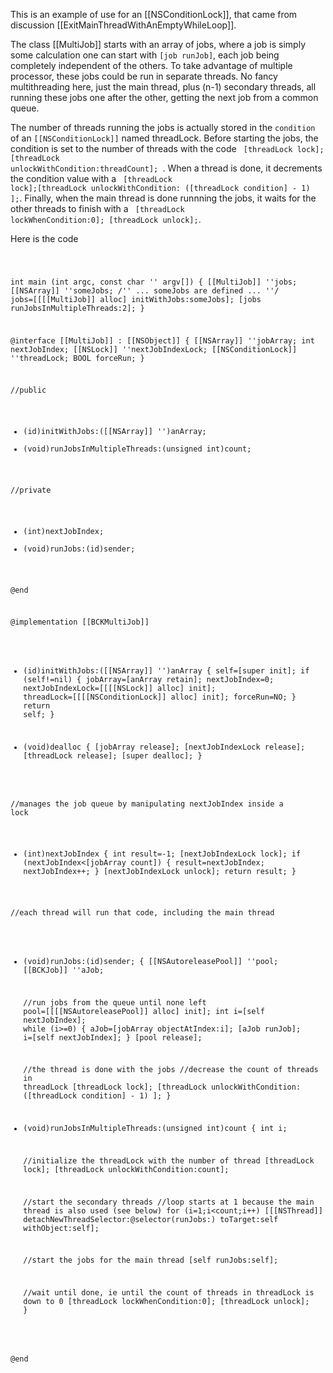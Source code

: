 This is an example of use for an [[NSConditionLock]], that came from discussion [[ExitMainThreadWithAnEmptyWhileLoop]].

The class [[MultiJob]] starts with an array of jobs, where a job is simply some calculation one can start with <code>[job runJob]</code>, each job being completely independent of the others. To take advantage of multiple processor, these jobs could be run in separate threads. No fancy multithreading here, just the main thread, plus (n-1) secondary threads, all running these jobs one after the other, getting the next job from a common queue.

The number of threads running the jobs is actually stored in the <code>condition</code> of an <code>[[NSConditionLock]]</code> named threadLock. Before starting the jobs, the condition is set to the number of threads with the code <code> [threadLock lock]; [threadLock unlockWithCondition:threadCount]; </code>. When a thread is done, it decrements the condition value with a <code> [threadLock lock];[threadLock unlockWithCondition: ([threadLock condition] - 1) ];</code>. Finally, when the main thread is done runnning the jobs, it waits for the other threads to finish with a <code> [threadLock lockWhenCondition:0]; [threadLock unlock];</code>.

Here is the code

<code>

int main (int argc, const char '' argv[])
{
    [[MultiJob]] ''jobs;
    [[NSArray]] ''someJobs;
    /'' ... someJobs are defined ...  ''/
    jobs=[[[[MultiJob]] alloc] initWithJobs:someJobs];
    [jobs runJobsInMultipleThreads:2];
}


@interface [[MultiJob]] : [[NSObject]]
{
  [[NSArray]] ''jobArray;
  int nextJobIndex;
  [[NSLock]] ''nextJobIndexLock;
  [[NSConditionLock]] ''threadLock;
  BOOL forceRun;
}

//public
- (id)initWithJobs:([[NSArray]] '')anArray;
- (void)runJobsInMultipleThreads:(unsigned int)count;

//private
- (int)nextJobIndex;
- (void)runJobs:(id)sender;

@end


@implementation [[BCKMultiJob]]

- (id)initWithJobs:([[NSArray]] '')anArray
{
  self=[super init];
  if (self!=nil) {
    jobArray=[anArray retain];
    nextJobIndex=0;
    nextJobIndexLock=[[[[NSLock]] alloc] init];
    threadLock=[[[[NSConditionLock]] alloc] init];
    forceRun=NO;
  }
  return self;
}

- (void)dealloc
{
  [jobArray release];
  [nextJobIndexLock release];
  [threadLock release];
  [super dealloc];
}


//manages the job queue by manipulating nextJobIndex inside a lock
- (int)nextJobIndex
{
  int result=-1;
  [nextJobIndexLock lock];
  if (nextJobIndex<[jobArray count]) {
    result=nextJobIndex;
    nextJobIndex++;
  }
  [nextJobIndexLock unlock];
  return result;
}

//each thread will run that code, including the main thread
- (void)runJobs:(id)sender;
{
  [[NSAutoreleasePool]] ''pool;
  [[BCKJob]] ''aJob;

  //run jobs from the queue until none left
  pool=[[[[NSAutoreleasePool]] alloc] init];
  int i=[self nextJobIndex];
  while (i>=0) {
    aJob=[jobArray objectAtIndex:i];
    [aJob runJob];
    i=[self nextJobIndex];
  }
  [pool release];
  
  //the thread is done with the jobs
  //decrease the count of threads in threadLock
  [threadLock lock];
  [threadLock unlockWithCondition: ([threadLock condition] - 1) ];
}


- (void)runJobsInMultipleThreads:(unsigned int)count
{
  int i;
  
  //initialize the threadLock with the number of thread
  [threadLock lock];
  [threadLock unlockWithCondition:count];
  
  //start the secondary threads
  //loop starts at 1 because the main thread is also used (see below)
  for (i=1;i<count;i++)
    [[[NSThread]] detachNewThreadSelector:@selector(runJobs:)
                 toTarget:self
                 withObject:self];
  
  //start the jobs for the main thread
  [self runJobs:self];
  
  //wait until done, ie until the count of threads in threadLock is down to 0
  [threadLock lockWhenCondition:0];
  [threadLock unlock];
}


@end

</code>